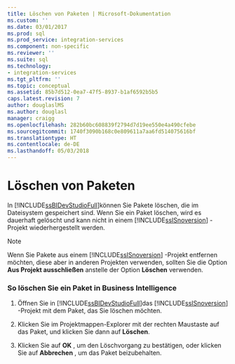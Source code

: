 ```yaml
---
title: Löschen von Paketen | Microsoft-Dokumentation
ms.custom: ''
ms.date: 03/01/2017
ms.prod: sql
ms.prod_service: integration-services
ms.component: non-specific
ms.reviewer: ''
ms.suite: sql
ms.technology:
- integration-services
ms.tgt_pltfrm: ''
ms.topic: conceptual
ms.assetid: 85b7d512-0ea7-47f5-8937-b1af6592b5b5
caps.latest.revision: 7
author: douglaslMS
ms.author: douglasl
manager: craigg
ms.openlocfilehash: 282b60bc608839f2794d7d19ee550e4a490cfebe
ms.sourcegitcommit: 1740f3090b168c0e809611a7aa6fd514075616bf
ms.translationtype: HT
ms.contentlocale: de-DE
ms.lasthandoff: 05/03/2018
---
```

# <a name="delete-packages"></a>Löschen von Paketen
  In [!INCLUDE[ssBIDevStudioFull](../includes/ssbidevstudiofull-md.md)]können Sie Pakete löschen, die im Dateisystem gespeichert sind. Wenn Sie ein Paket löschen, wird es dauerhaft gelöscht und kann nicht in einem [!INCLUDE[ssISnoversion](../includes/ssisnoversion-md.md)] -Projekt wiederhergestellt werden.  
  
> [!NOTE]  
>  Wenn Sie Pakete aus einem [!INCLUDE[ssISnoversion](../includes/ssisnoversion-md.md)] -Projekt entfernen möchten, diese aber in anderen Projekten verwenden, sollten Sie die Option **Aus Projekt ausschließen** anstelle der Option **Löschen** verwenden.  
  
### <a name="to-delete-a-package-in-business-intelligence"></a>So löschen Sie ein Paket in Business Intelligence  
  
1.  Öffnen Sie in [!INCLUDE[ssBIDevStudioFull](../includes/ssbidevstudiofull-md.md)]das [!INCLUDE[ssISnoversion](../includes/ssisnoversion-md.md)] -Projekt mit dem Paket, das Sie löschen möchten.  
  
2.  Klicken Sie im Projektmappen-Explorer mit der rechten Maustaste auf das Paket, und klicken Sie dann auf **Löschen**.  
  
3.  Klicken Sie auf **OK** , um den Löschvorgang zu bestätigen, oder klicken Sie auf **Abbrechen** , um das Paket beizubehalten.  
  
  
